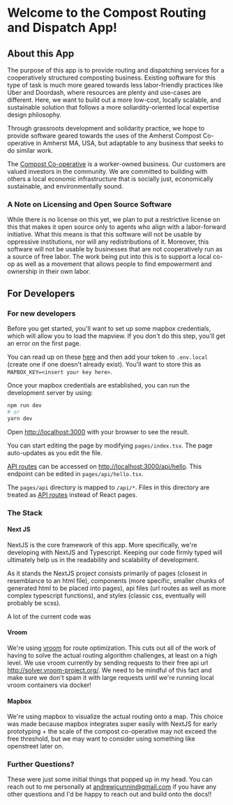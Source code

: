 # Welcome to the Compost Routing and Dispatch App!

## About this App

The purpose of this app is to provide routing and dispatching services for a cooperatively structured composting business. Existing software for this type of task is much more geared towards less labor-friendly practices like Uber and Doordash, where resources are plenty and use-cases are different. Here, we want to build out a more low-cost, locally scalable, and sustainable solution that follows a more soliardity-oriented local expertise design philosophy.

Through grassroots development and solidarity practice, we hope to provide software geared towards the uses of the Amherst Compost Co-operative in Amherst MA, USA, but adaptable to any business that seeks to do similar work.

The [Compost Co-operative](https://www.thecompostcooperative.com/about-us) is a worker-owned business. Our customers are valued investors in the community. We are committed to building with others a local economic infrastructure that is socially just, economically sustainable, and environmentally sound.

### A Note on Licensing and Open Source Software
While there is no license on this yet, we plan to put a restrictive license on this that makes it open source only to agents who align with a labor-forward initiative. What this means is that this software will not be usable by oppressive institutions, nor will any redistributions of it. Moreover, this software will not be usable by businesses that are not cooperatively run as a source of free labor. The work being put into this is to support a local co-op as well as a movement that allows people to find empowerment and ownership in their own labor. 

## For Developers

### For new developers

Before you get started, you'll want to set up some mapbox credentials, which will allow you to load the mapview. If you don't do this step, you'll get an error on the first page.

You can read up on these [here](https://docs.mapbox.com/help/how-mapbox-works/access-tokens/) and then add your token to `.env.local` (create one if one doesn't already exist). You'll want to store this as `MAPBOX_KEY=<insert your key here>`.

Once your mapbox credentials are established, you can run the development server by using: 

```bash
npm run dev
# or
yarn dev
```

Open [http://localhost:3000](http://localhost:3000) with your browser to see the result.

You can start editing the page by modifying `pages/index.tsx`. The page auto-updates as you edit the file.

[API routes](https://nextjs.org/docs/api-routes/introduction) can be accessed on [http://localhost:3000/api/hello](http://localhost:3000/api/hello). This endpoint can be edited in `pages/api/hello.tsx`.

The `pages/api` directory is mapped to `/api/*`. Files in this directory are treated as [API routes](https://nextjs.org/docs/api-routes/introduction) instead of React pages.

### The Stack 

#### Next JS
NextJS is the core framework of this app. More specifically, we're developing with NextJS and Typescript. Keeping our code firmly typed will ultimately help us in the readability and scalability of development.

As it stands the NextJS project consists primarily of pages (closest in resemblance to an html file), components (more specific, smaller chunks of generated html to be placed into pages), api files (url routes as well as more complex typescript functions), and styles (classic css, eventually will probably be scss). 

A lot of the current code was 

#### Vroom
We're using [vroom](https://github.com/VROOM-Project/vroom/blob/master/docs/API.md) for route optimization. This cuts out all of the work of having to solve the actual routing algorithm challenges, at least on a high level. We use vroom currently by sending requests to their free api url http://solver.vroom-project.org/. We need to be mindful of this fact and make sure we don't spam it with large requests until we're running local vroom containers via docker!

#### Mapbox
We're using mapbox to visualize the actual routing onto a map. This choice was made because mapbox integrates super easily with NextJS for early prototyping + the scale of the compost co-operative may not exceed the free threshold, but we may want to consider using something like openstreet later on.

### Further Questions?
These were just some initial things that popped up in my head. You can reach out to me personally at andrewjcunnin@gmail.com if you have any other questions and I'd be happy to reach out and build onto the docs!!